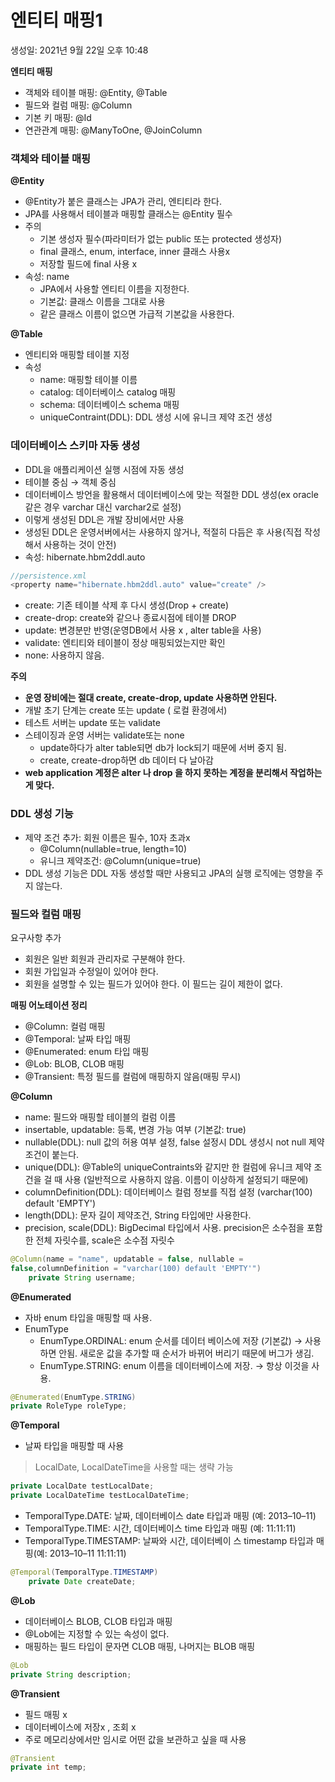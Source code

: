 # 엔티티 매핑1

생성일: 2021년 9월 22일 오후 10:48

**엔티티 매핑**

- 객체와 테이블 매핑: @Entity, @Table
- 필드와 컬럼 매핑: @Column
- 기본 키 매핑: @Id
- 연관관계 매핑: @ManyToOne, @JoinColumn

### 객체와 테이블 매핑

**@Entity**

- @Entity가 붙은 클래스는 JPA가 관리, 엔티티라 한다.
- JPA를 사용해서 테이블과 매핑할 클래스는 @Entity 필수
- 주의
    - 기본 생성자 필수(파라미터가 없는 public 또는 protected 생성자)
    - final 클래스, enum, interface, inner 클래스 사용x
    - 저장할 필드에 final 사용 x
- 속성: name
    - JPA에서 사용할 엔티티 이름을 지정한다.
    - 기본값: 클래스 이름을 그대로 사용
    - 같은 클래스 이름이 없으면 가급적 기본값을 사용한다.
    

**@Table**

- 엔티티와 매핑할 테이블 지정
- 속성
    - name: 매핑할 테이블 이름
    - catalog: 데이터베이스 catalog 매핑
    - schema: 데이터베이스 schema 매핑
    - uniqueContraint(DDL): DDL 생성 시에 유니크 제약 조건 생성

### 데이터베이스 스키마 자동 생성

- DDL을 애플리케이션 실행 시점에 자동 생성
- 테이블 중심 → 객체 중심
- 데이터베이스 방언을 활용해서 데이터베이스에 맞는 적절한 DDL 생성(ex oracle 같은 경우 varchar 대신 varchar2로 설정)
- 이렇게 생성된 DDL은 개발 장비에서만 사용
- 생성된 DDL은 운영서버에서는 사용하지 않거나, 적절히 다듬은 후 사용(직접 작성해서 사용하는 것이 안전)
- 속성: hibernate.hbm2ddl.auto

```java
//persistence.xml
<property name="hibernate.hbm2ddl.auto" value="create" />
```

- create: 기존 테이블 삭제 후 다시 생성(Drop + create)
- create-drop: create와 같으나 종료시점에 테이블 DROP
- update: 변경분만 반영(운영DB에서 사용 x , alter table을 사용)
- validate: 엔티티와 테이블이 정상 매핑되었는지만 확인
- none: 사용하지 않음.

**주의**

- **운영 장비에는 절대 create, create-drop, update  사용하면 안된다.**
- 개발 초기 단계는 create 또는 update ( 로컬 환경에서)
- 테스트 서버는 update 또는 validate
- 스테이징과 운영 서버는 validate또는 none
    - update하다가 alter table되면 db가 lock되기 때문에 서버 중지 됨.
    - create, create-drop하면 db 데이터 다 날아감
- **web application 계정은 alter 나 drop 을 하지 못하는 계정을 분리해서 작업하는게 맞다.**

### DDL 생성 기능

- 제약 조건 추가: 회원 이름은 필수, 10자 초과x
    - @Column(nullable=true, length=10)
    - 유니크 제약조건: @Column(unique=true)
- DDL 생성 기능은 DDL 자동 생성할 때만 사용되고 JPA의 실행 로직에는 영향을 주지 않는다.

### 필드와 컬럼 매핑

요구사항 추가

- 회원은 일반 회원과 관리자로 구분해야 한다.
- 회원 가입일과 수정일이 있어야 한다.
- 회원을 설명할 수 있는 필드가 있어야 한다. 이 필드는 길이 제한이 없다.

**매핑 어노테이션 정리**

- @Column: 컬럼 매핑
- @Temporal: 날짜 타입 매핑
- @Enumerated: enum 타입 매핑
- @Lob: BLOB, CLOB 매핑
- @Transient: 특정 필드를 컬럼에 매핑하지 않음(매핑 무시)

**@Column**

- name: 필드와 매핑할 테이블의 컬럼 이름
- insertable, updatable: 등록, 변경 가능 여부 (기본값: true)
- nullable(DDL): null 값의 허용 여부 설정, false 설정시 DDL 생성시 not null 제약조건이 붙는다.
- unique(DDL): @Table의 uniqueContraints와 같지만 한 컬럼에 유니크 제약 조건을 걸 때 사용 (일반적으로 사용하지 않음. 이름이 이상하게 설정되기 때문에)
- columnDefinition(DDL): 데이터베이스 컬럼 정보를 직접 설정 (varchar(100) default 'EMPTY')
- length(DDL): 문자 길이 제약조건, String 타입에만 사용한다.
- precision, scale(DDL): BigDecimal 타입에서 사용. precision은 소수점을 포함한 전체 자릿수를, scale은 소수점 자릿수

```java
@Column(name = "name", updatable = false, nullable = 
false,columnDefinition = "varchar(100) default 'EMPTY'")
    private String username;
```

**@Enumerated**

- 자바 enum 타입을 매핑할 때 사용.
- EnumType
    - EnumType.ORDINAL: enum 순서를 데이터 베이스에 저장 (기본값) → 사용하면 안됨. 새로운 값을 추가할 때 순서가 바뀌어 버리기 때문에 버그가 생김.
    - EnumType.STRING: enum 이름을 데이터베이스에 저장. → 항상 이것을 사용.

```java
@Enumerated(EnumType.STRING)
private RoleType roleType;
```

**@Temporal**

- 날짜 타입을 매핑할 때 사용

> LocalDate, LocalDateTime을 사용할 때는 생략 가능
> 

```java
private LocalDate testLocalDate;
private LocalDateTime testLocalDateTime;
```

- TemporalType.DATE: 날짜, 데이터베이스 date 타입과 매핑
(예: 2013–10–11)
- TemporalType.TIME: 시간, 데이터베이스 time 타입과 매핑
(예: 11:11:11)
- TemporalType.TIMESTAMP: 날짜와 시간, 데이터베이 스
timestamp 타입과 매핑(예: 2013–10–11 11:11:11)

```java
@Temporal(TemporalType.TIMESTAMP)
    private Date createDate;
```

**@Lob**

- 데이터베이스 BLOB, CLOB 타입과 매핑
- @Lob에는 지정할 수 있는 속성이 없다.
- 매핑하는 필드 타입이 문자면 CLOB 매핑, 나머지는 BLOB 매핑

```java
@Lob
private String description;
```

**@Transient**

- 필드 매핑 x
- 데이터베이스에 저장x , 조회 x
- 주로 메모리상에서만 임시로 어떤 값을 보관하고 싶을 때 사용

```java
@Transient
private int temp;
```